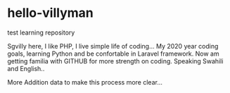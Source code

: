 # hello-villyman
test learning repository

Sgvilly here, I like PHP, I live simple life of coding...
My 2020 year coding goals, learning Python and be confortable in Laravel framework.
Now am getting familia with GITHUB for more strength on coding.
Speaking Swahili and English..

More Addition data to make this process more clear...
